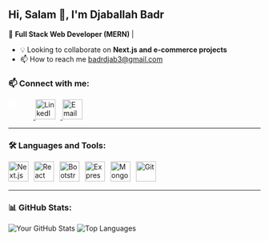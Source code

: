 ## Hi, Salam 👋, I'm Djaballah Badr

🚀 **Full Stack Web Developer (MERN)** | 

- 💡 Looking to collaborate on **Next.js and e-commerce projects**
- 📫 How to reach me badrdjab3@gmail.com

### 📫 Connect with me:
<p align="left">
  <a href="https://github.com/badro39/" target="_blank">
    <img src="https://cdn.jsdelivr.net/gh/devicons/devicon/icons/github/github-original.svg" alt="GitHub" width="40" height="40" style="margin-right: 10px;filter: brightness(0) invert(1);"/>
  </a>
  <a href="https://www.linkedin.com/in/djaballah-badr-bb891a21a/" target="_blank">
    <img src="https://cdn.jsdelivr.net/gh/devicons/devicon/icons/linkedin/linkedin-original.svg" alt="LinkedIn" width="40" height="40" style="margin-right: 10px;"/>
  </a>
  <a href="mailto:badrdjab3@gmail.com.com">
    <img src="https://cdn.jsdelivr.net/gh/devicons/devicon/icons/google/google-original.svg" alt="Email" width="40" height="40"/>
  </a>
</p>


---

### 🛠 Languages and Tools:
<p align="left">
  <img src="https://cdn.jsdelivr.net/gh/devicons/devicon/icons/nextjs/nextjs-original.svg" alt="Next.js" width="40" height="40" style="margin-right: 7px;"/>
  <img src="https://cdn.jsdelivr.net/gh/devicons/devicon/icons/react/react-original.svg" alt="React" width="40" height="40" style="margin-right: 7px;"/>
  <img src="https://cdn.jsdelivr.net/gh/devicons/devicon/icons/bootstrap/bootstrap-original.svg" alt="Bootstrap" width="40" height="40" style="margin-right: 7px;"/>
  <img src="https://cdn.jsdelivr.net/gh/devicons/devicon/icons/express/express-original.svg" alt="Express.js" width="40" height="40" style="margin-right: 7px;"/>
  <img src="https://cdn.jsdelivr.net/gh/devicons/devicon/icons/mongodb/mongodb-original.svg" alt="MongoDB" width="40" height="40" style="margin-right: 7px;"/>
  <img src="https://cdn.jsdelivr.net/gh/devicons/devicon/icons/git/git-original.svg" alt="Git" width="40" height="40"/>
</p>



---

### 📊 GitHub Stats:
![Your GitHub Stats](https://github-readme-stats.vercel.app/api?username=badro39&show_icons=true&theme=light)
![Top Languages](https://github-readme-stats.vercel.app/api/top-langs/?username=badro39&layout=compact&theme=light)
